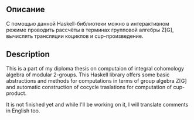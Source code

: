 Описание
--------

С помощью данной Haskell-библиотеки можно в интерактивном режиме проводить рассчёты в терминах групповой алгебры Z[G], вычислять трансляции коциклов и cup-произведение.

Description
-----------

This is a part of my diploma thesis on computaion of integral cohomology algebra of modular 2-groups. This Haskell library offers some basic abstractions and methods for computations in terms of group algebra Z[G] and automatic construction of cocycle traslations for computation of cup-product.

It is not finished yet and while I'll be working on it, I will translate comments in English too.